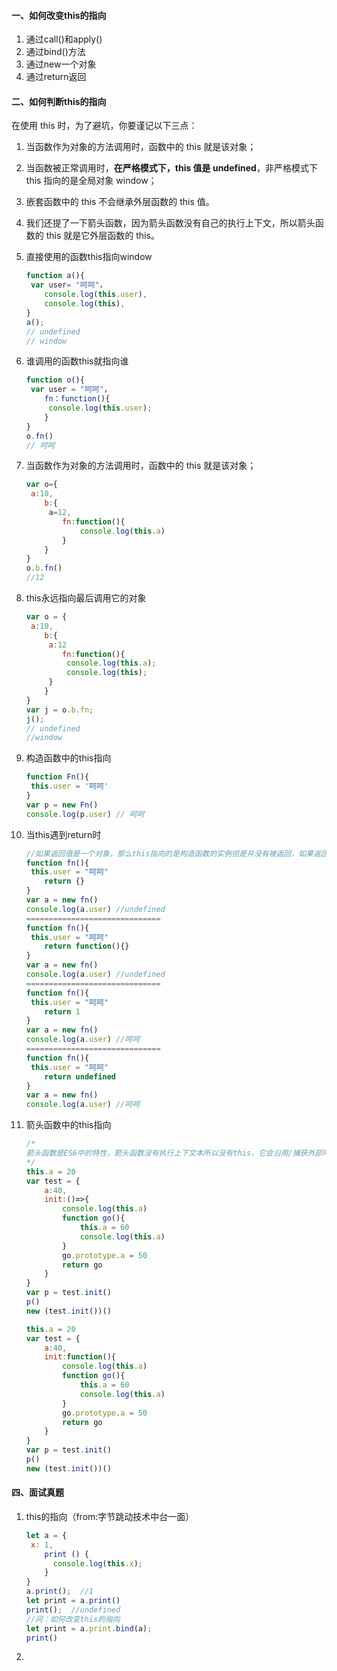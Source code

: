 #### 一、如何改变this的指向

1. 通过call()和apply()
2. 通过bind()方法
3. 通过new一个对象
4. 通过return返回

#### 二、如何判断this的指向

在使用 this 时，为了避坑，你要谨记以下三点：

1. 当函数作为对象的方法调用时，函数中的 this 就是该对象；

2. 当函数被正常调用时，**在严格模式下，this 值是 undefined**，非严格模式下 this 指向的是全局对象 window；

3. 嵌套函数中的 this 不会继承外层函数的 this 值。

4. 我们还提了一下箭头函数，因为箭头函数没有自己的执行上下文，所以箭头函数的 this 就是它外层函数的 this。

1. 直接使用的函数this指向window

   ```js
   function a(){
   	var user= "呵呵"，
       console.log(this.user),
       console.log(this),
   }
   a();
   // undefined
   // window
   ```

2. 谁调用的函数this就指向谁

   ```js
   function o(){
   	var user = "呵呵"，
       fn：function(){
       	console.log(this.user);
       }
   }
   o.fn()
   // 呵呵
   ```

3. 当函数作为对象的方法调用时，函数中的 this 就是该对象；

   ```js
   var o={
   	a:10,
       b:{
       	a=12,
           fn:function(){
               console.log(this.a)
           }
       }
   }
   o.b.fn()
   //12
   ```

4. this永远指向最后调用它的对象

   ```js
   var o = {
   	a:10,
       b:{
       	a:12
           fn:function(){
       		console.log(this.a);
           	console.log(this);
       	}
       }
   }
   var j = o.b.fn;
   j();
   // undefined
   //window
   ```

5. 构造函数中的this指向

   ```js
   function Fn(){
   	this.user = '呵呵'
   }
   var p = new Fn()
   console.log(p.user) // 呵呵
   ```

6. 当this遇到return时

   ```js
   //如果返回值是一个对象，那么this指向的是构造函数的实例但是并没有被返回，如果返回值不是一个对象，那么this还是指向构造函数创建的实例。
   function fn(){
   	this.user = "呵呵"
       return {}
   }
   var a = new fn()
   console.log(a.user) //undefined
   ==============================
   function fn(){
   	this.user = "呵呵"
       return function(){}
   }
   var a = new fn()
   console.log(a.user) //undefined
   ==============================
   function fn(){
   	this.user = "呵呵"
       return 1
   }
   var a = new fn()
   console.log(a.user) //呵呵
   ==============================
   function fn(){
   	this.user = "呵呵"
       return undefined
   }
   var a = new fn()
   console.log(a.user) //呵呵
   ```

11. 箭头函数中的this指向

    ```js
    /*
    箭头函数是ES6中的特性，箭头函数没有执行上下文本所以没有this，它会沿用/捕获外部环境的this。也就是说，箭头函数内部与外部的this是保持一致的。
    */
    this.a = 20
    var test = {
    	a:40,
        init:()=>{
        	console.log(this.a)
            function go(){
            	this.a = 60
                console.log(this.a)
            }
            go.prototype.a = 50
            return go
        }
    }
    var p = test.init()
    p()
    new (test.init())()
    
    this.a = 20
    var test = {
    	a:40,
        init:function(){
        	console.log(this.a)
            function go(){
            	this.a = 60
                console.log(this.a)
            }
            go.prototype.a = 50
            return go
        }
    }
    var p = test.init()
    p()
    new (test.init())()
    ```

#### 四、面试真题

1. this的指向（from:字节跳动技术中台一面）

   ```js
   let a = {
   	x: 1,
       print () {
         console.log(this.x);
       }
   }
   a.print();  //1
   let print = a.print()
   print();  //undefined
   //问：如何改变this的指向
   let print = a.print.bind(a);
   print()
   ```

2. 